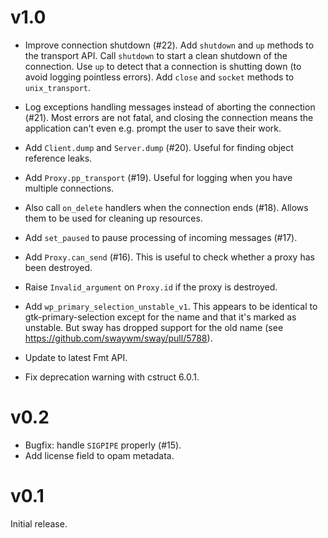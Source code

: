 # v1.0

- Improve connection shutdown (#22).
  Add `shutdown` and `up` methods to the transport API.
  Call `shutdown` to start a clean shutdown of the connection.
  Use `up` to detect that a connection is shutting down (to avoid logging pointless errors).
  Add `close` and `socket` methods to `unix_transport`.

- Log exceptions handling messages instead of aborting the connection (#21).
  Most errors are not fatal, and closing the connection means the application can't even e.g. prompt the user to save their work.

- Add `Client.dump` and `Server.dump` (#20). Useful for finding object reference leaks.

- Add `Proxy.pp_transport` (#19). Useful for logging when you have multiple connections.

- Also call `on_delete` handlers when the connection ends (#18).
  Allows them to be used for cleaning up resources.

- Add `set_paused` to pause processing of incoming messages (#17).

- Add `Proxy.can_send` (#16).
  This is useful to check whether a proxy has been destroyed.

- Raise `Invalid_argument` on `Proxy.id` if the proxy is destroyed.

- Add `wp_primary_selection_unstable_v1`.
  This appears to be identical to gtk-primary-selection except for the name and that it's marked as unstable.
  But sway has dropped support for the old name (see https://github.com/swaywm/sway/pull/5788).

- Update to latest Fmt API.

- Fix deprecation warning with cstruct 6.0.1.

# v0.2

- Bugfix: handle `SIGPIPE` properly (#15).
- Add license field to opam metadata.

# v0.1

Initial release.

